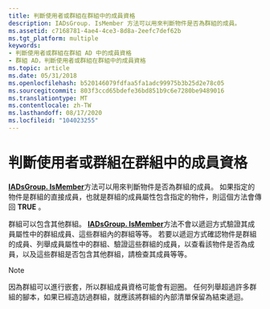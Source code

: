 ```yaml
---
title: 判斷使用者或群組在群組中的成員資格
description: IADsGroup. IsMember 方法可以用來判斷物件是否為群組的成員。
ms.assetid: c7168781-4ae4-4ce3-8d8a-2eefc7def62b
ms.tgt_platform: multiple
keywords:
- 判斷使用者或群組在群組 AD 中的成員資格
- 群組 AD，判斷使用者或群組在群組中的成員資格
ms.topic: article
ms.date: 05/31/2018
ms.openlocfilehash: b520146079fdfaa5fa1adc99975b3b25d2e78c05
ms.sourcegitcommit: 803f3ccd65bdefe36bd851b9c6e7280be9489016
ms.translationtype: MT
ms.contentlocale: zh-TW
ms.lasthandoff: 08/17/2020
ms.locfileid: "104023255"
---
```

# <a name="determining-a-users-or-groups-membership-in-a-group"></a>判斷使用者或群組在群組中的成員資格

[**IADsGroup. IsMember**](/windows/desktop/api/iads/nf-iads-iadsgroup-ismember)方法可以用來判斷物件是否為群組的成員。 如果指定的物件是群組的直接成員，也就是群組的成員屬性包含指定的物件，則這個方法會傳回 **TRUE** 。

群組可以包含其他群組。 [**IADsGroup. IsMember**](/windows/desktop/api/iads/nf-iads-iadsgroup-ismember)方法不會以遞迴方式驗證其成員屬性中的群組成員、這些群組內的群組等等。 若要以遞迴方式確認物件是群組的成員、列舉成員屬性中的群組、驗證這些群組的成員，以查看該物件是否為成員，以及這些群組是否包含其他群組，請檢查其成員等等。

> [!Note]  
> 因為群組可以進行嵌套，所以群組成員資格可能會有迴圈。 任何列舉超過許多群組的腳本，如果已經造訪過群組，就應該將群組的內部清單保留為結束遞迴。

 

 

 